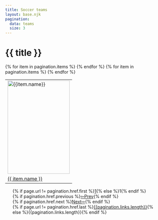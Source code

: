 ```yaml
---
title: Soccer teams
layout: base.njk
pagination:
  data: teams
  size: 3
---
```


# {{ title }}  

<table class="table" style="margin-left:auto;margin-right:auto;">
<tbody >
<tr>
{% for item in pagination.items %}
  <td>
  <img src="{{item.img}}" alt="{{item.name}}" width="200" height = "300"/>
  </td>
    {% endfor %}
  </tr>
  <tr>
  {% for item in pagination.items %}
  <td>
  <a href="/GoalStats?name={{ item.name }}">{{ item.name }}</a>
  <!-- <a href="/{{ item.name }}_teamstats?name={{ item.name }}">{{ item.name }}</a> -->
 
  </td>
  {% endfor %}
  </tr>
</tbody>
</table>

<!-- {% if pagination.href.previous %}<a href= "{{pagination.href.previous}}">Previous Page </a>{% endif %} {% if pagination.href.next %}<a href= "{{pagination.href.next}}">Next Page</a>{% endif %} -->

<nav class="paging">
  <ul style="list-style: none;">
  <li>{% if page.url != pagination.href.first %}<a href="{{ pagination.href.first }}">1</a>{% else %}1{% endif %}</li>
    <li>{% if pagination.href.previous %}<a href="{{ pagination.href.previous }}"class="left arrow">&#8678;Prev</a>{% endif %}</li>
<!-- {%- for pageEntry in pagination.pages %}
    <li><a href="{{ pagination.hrefs[ loop.index0 ] }}"{% if page.url == pagination.hrefs[ loop.index0 ] %} aria-current="page"{% endif %}>Page {{ loop.index }}</a></li>
{%- endfor %} -->
    <li>{% if pagination.href.next %}<a href="{{ pagination.href.next }}"class="right arrow">Next&#8680;</a>{% endif %}</li>
    <li>{% if page.url != pagination.href.last %}<a href="{{ pagination.href.last }}">{{pagination.links.length}}</a>{% else %}{{pagination.links.length}}{% endif %}</li>
  </ul>
</nav>
